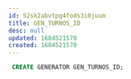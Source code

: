 ```yaml
---
id: 52sk2abvtpg4fods3i0juum
title: GEN_TURNOS_ID
desc: null
updated: 1684521570
created: 1684521570
---
```



```sql
 CREATE GENERATOR GEN_TURNOS_ID;
```
